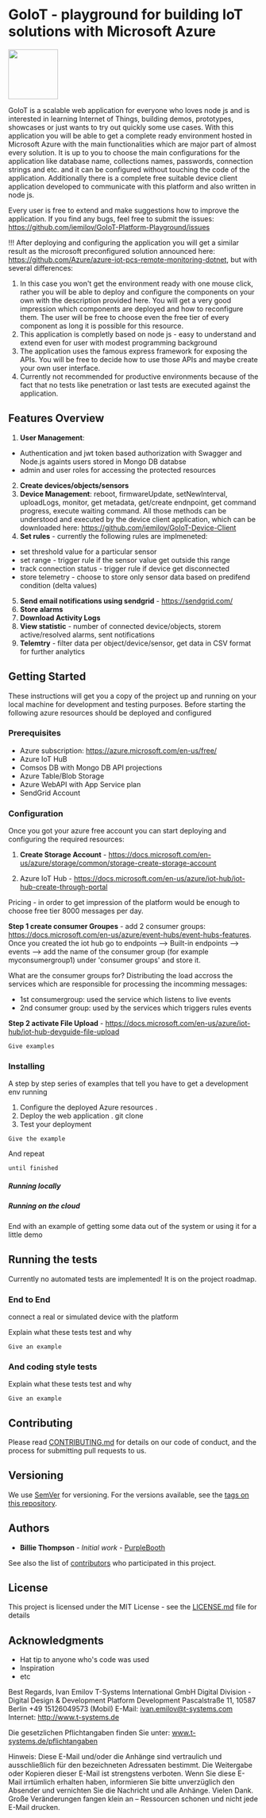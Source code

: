 # GoIoT - playground for building IoT solutions with Microsoft Azure

<img src="https://github.com/iemilov/GoIoT-Platform-Playground/blob/master/images/goiotAPI.png" style=" width:100px ; height:100px " />

GoIoT is a scalable web application for everyone who loves node js and is interested in learning Internet of Things, building demos, prototypes, showcases or just wants to try out quickly some use cases.
With this application you will be able to get a complete ready environment hosted in Microsoft Azure with the main functionalities which are major part of almost every solution.
It is up to you to choose the main configurations for the application like database name, collections names, passwords, connection strings and etc. and it can be configured without touching the code of the application.
Additionally there is a complete free suitable device client application developed to communicate with this platform and also written in node js.
 
Every user is free to extend and make suggestions how to improve the application. If you find any bugs, feel free to submit the issues: https://github.com/iemilov/GoIoT-Platform-Playground/issues

!!! After deploying and configuring the application you will get a similar result as the microsoft preconfigured solution announced here: https://github.com/Azure/azure-iot-pcs-remote-monitoring-dotnet, but with several differences:
 
1. In this case you won't get the environment ready with one mouse click, rather you will be able to deploy and configure the components on your own with the description provided here. You will get a very good impression which components are deployed and how to reconfigure them. The user will be free to choose even the free tier of every component as long it is possible for this resource.
2. This application is completly based on node js - easy to understand and extend even for user with modest programming background
3. The application uses the famous express framework for exposing the APIs. You will be free to decide how to use those APIs and maybe create your own user interface.
4. Currently not recommended for productive environments because of the fact that no tests like penetration or last tests are executed against the application.
 
## Features Overview

1. **User Management**:
  * Authentication and jwt token based authorization with Swagger and Node.js againts users stored in Mongo DB         databse
  * admin and user roles for accessing the protected resources 
2. **Create devices/objects/sensors**
3. **Device Management**: reboot, firmwareUpdate, setNewInterval, uploadLogs, monitor, get metadata, get/create endnpoint, get command progress, execute waiting command. All those methods can be understood and executed by the device client application, which can be downloaded here: https://github.com/iemilov/GoIoT-Device-Client
4. **Set rules** - currently the following rules are implmeneted:
  * set threshold value for a particular sensor
  * set range - trigger rule if the sensor value get outside this range
  * track connection status - trigger rule if device get disconnected
  * store telemetry - choose to store only sensor data based on predifend condition (delta values)
5. **Send email notifications using sendgrid** - https://sendgrid.com/
6. **Store alarms**
7. **Download Activity Logs**
8. **View statistic** -  number of connected device/objects, storem active/resolved alarms, sent notifications
9. **Telemtry** - filter data per object/device/sensor, get data in CSV format for further analytics

 
## Getting Started
 
These instructions will get you a copy of the project up and running on your local machine for development and testing purposes. Before starting the following azure resources should be deployed and configured
 
### Prerequisites
 
* Azure subscription: https://azure.microsoft.com/en-us/free/
* Azure IoT HuB 
* Comsos DB with Mongo DB API projections
* Azure Table/Blob Storage
* Azure WebAPI with App Service plan
* SendGrid Account
 
### Configuration

Once you got your azure free account you can start deploying and configuring the required resources:

1. **Create Storage Account** - https://docs.microsoft.com/en-us/azure/storage/common/storage-create-storage-account


2. Azure IoT Hub - https://docs.microsoft.com/en-us/azure/iot-hub/iot-hub-create-through-portal

Pricing - in order to get impression of the platform would be enough to choose free tier 8000 messages per day.

**Step 1 create consumer Groupes** - add 2 consumer groups: https://docs.microsoft.com/en-us/azure/event-hubs/event-hubs-features. 
Once you created the iot hub go to endpoints --> Built-in endpoints --> events --> add the name of the consumer group (for example myconsumergroup1) under 'consumer groups' and store it. 

What are the consumer groups for?
Distributing the load accross the services which are responsible for processing the incomming messages:
- 1st consumergroup: used the service which listens to live events
- 2nd consumer group: used by the services which triggers rules events

**Step 2 activate File Upload** - https://docs.microsoft.com/en-us/azure/iot-hub/iot-hub-devguide-file-upload
  


 
```
Give examples
```
 
### Installing
 
A step by step series of examples that tell you have to get a development env running
 
1. Configure the deployed Azure resources
        .
2. Deploy the web application
        . git clone
3. Test your deployment
 
```
Give the example
```
 
And repeat
 
```
until finished
```
 
##### Running locally
 
##### Running on the cloud
 
End with an example of getting some data out of the system or using it for a little demo
 
## Running the tests
 
Currently no automated tests are implemented! It is on the project roadmap.
 
### End to End
 
connect a real or simulated device with the platform
 
Explain what these tests test and why
 
```
Give an example
```
 
### And coding style tests
 
Explain what these tests test and why
 
```
Give an example
```
 
 
## Contributing
 
Please read [CONTRIBUTING.md](https://gist.github.com/PurpleBooth/b24679402957c63ec426) for details on our code of conduct, and the process for submitting pull requests to us.
 
## Versioning
 
We use [SemVer](http://semver.org/) for versioning. For the versions available, see the [tags on this repository](https://github.com/your/project/tags).
 
## Authors
 
* **Billie Thompson** - *Initial work* - [PurpleBooth](https://github.com/PurpleBooth)
 
See also the list of [contributors](https://github.com/your/project/contributors) who participated in this project.
 
## License
 
This project is licensed under the MIT License - see the [LICENSE.md](LICENSE.md) file for details
 
## Acknowledgments
 
* Hat tip to anyone who's code was used
* Inspiration
* etc
 
 
Best Regards,
Ivan Emilov
T-Systems International GmbH
Digital Division - Digital Design & Development
Platform Development
Pascalstraße 11, 10587 Berlin
+49 15126049573  (Mobil)
E-Mail: ivan.emilov@t-systems.com
Internet: http://www.t-systems.de
 
Die gesetzlichen Pflichtangaben finden Sie unter: 
www.t-systems.de/pflichtangaben
 
Hinweis: Diese E-Mail und/oder die Anhänge sind vertraulich und ausschließlich für den bezeichneten Adressaten bestimmt. Die Weitergabe oder Kopieren dieser E-Mail ist strengstens verboten. Wenn Sie diese E-Mail irrtümlich erhalten haben, informieren Sie bitte unverzüglich den Absender und vernichten Sie die Nachricht und alle Anhänge. Vielen Dank.
Große Veränderungen fangen klein an – Ressourcen schonen und nicht jede E-Mail drucken.